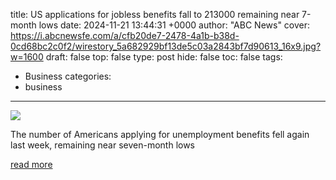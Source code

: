 title: US applications for jobless benefits fall to 213000 remaining near 7-month lows
date: 2024-11-21 13:44:31 +0000
author: "ABC News"
cover: https://i.abcnewsfe.com/a/cfb20de7-2478-4a1b-b38d-0cd68bc2c0f2/wirestory_5a682929bf13de5c03a2843bf7d90613_16x9.jpg?w=1600
draft: false
top: false
type: post
hide: false
toc: false
tags:
  - Business
categories:
  - business
---

![](https://i.abcnewsfe.com/a/cfb20de7-2478-4a1b-b38d-0cd68bc2c0f2/wirestory_5a682929bf13de5c03a2843bf7d90613_16x9.jpg?w=1600)

The number of Americans applying for unemployment benefits fell again last week, remaining near seven-month lows

[read more](https://abcnews.go.com/Business/wireStory/us-applications-jobless-benefits-fall-213000-remaining-7-116090504)
